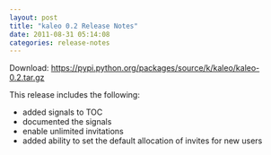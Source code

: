 ```yaml
---
layout: post
title: "kaleo 0.2 Release Notes"
date: 2011-08-31 05:14:08
categories: release-notes
---
```


Download: <https://pypi.python.org/packages/source/k/kaleo/kaleo-0.2.tar.gz>

This release includes the following:

* added signals to TOC
* documented the signals
* enable unlimited invitations
* added ability to set the default allocation of invites for new users

